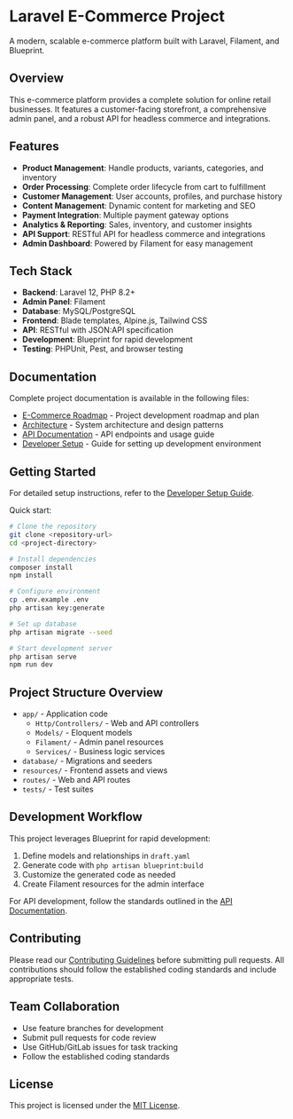 # Laravel E-Commerce Project

A modern, scalable e-commerce platform built with Laravel, Filament, and Blueprint.

## Overview

This e-commerce platform provides a complete solution for online retail businesses. It features a customer-facing storefront, a comprehensive admin panel, and a robust API for headless commerce and integrations.

## Features

- **Product Management**: Handle products, variants, categories, and inventory
- **Order Processing**: Complete order lifecycle from cart to fulfillment
- **Customer Management**: User accounts, profiles, and purchase history
- **Content Management**: Dynamic content for marketing and SEO
- **Payment Integration**: Multiple payment gateway options
- **Analytics & Reporting**: Sales, inventory, and customer insights
- **API Support**: RESTful API for headless commerce and integrations
- **Admin Dashboard**: Powered by Filament for easy management

## Tech Stack

- **Backend**: Laravel 12, PHP 8.2+
- **Admin Panel**: Filament
- **Database**: MySQL/PostgreSQL
- **Frontend**: Blade templates, Alpine.js, Tailwind CSS
- **API**: RESTful with JSON:API specification
- **Development**: Blueprint for rapid development
- **Testing**: PHPUnit, Pest, and browser testing

## Documentation

Complete project documentation is available in the following files:

- [E-Commerce Roadmap](./Docs-Ecommerce/ECOMMERCE-ROADMAP.md) - Project development roadmap and plan
- [Architecture](./Docs-Ecommerce/ARCHITECTURE.md) - System architecture and design patterns
- [API Documentation](./Docs-Ecommerce/API-DOCUMENTATION.md) - API endpoints and usage guide
- [Developer Setup](./Docs-Ecommerce/DEVELOPER-SETUP.md) - Guide for setting up development environment

## Getting Started

For detailed setup instructions, refer to the [Developer Setup Guide](./Docs-Ecommerce/DEVELOPER-SETUP.md).

Quick start:

```bash
# Clone the repository
git clone <repository-url>
cd <project-directory>

# Install dependencies
composer install
npm install

# Configure environment
cp .env.example .env
php artisan key:generate

# Set up database
php artisan migrate --seed

# Start development server
php artisan serve
npm run dev
```

## Project Structure Overview

- `app/` - Application code
  - `Http/Controllers/` - Web and API controllers
  - `Models/` - Eloquent models
  - `Filament/` - Admin panel resources
  - `Services/` - Business logic services
- `database/` - Migrations and seeders
- `resources/` - Frontend assets and views
- `routes/` - Web and API routes
- `tests/` - Test suites

## Development Workflow

This project leverages Blueprint for rapid development:

1. Define models and relationships in `draft.yaml`
2. Generate code with `php artisan blueprint:build`
3. Customize the generated code as needed
4. Create Filament resources for the admin interface

For API development, follow the standards outlined in the [API Documentation](./API-DOCUMENTATION.md).

## Contributing

Please read our [Contributing Guidelines](./CONTRIBUTING.md) before submitting pull requests. All contributions should follow the established coding standards and include appropriate tests.

## Team Collaboration

- Use feature branches for development
- Submit pull requests for code review
- Use GitHub/GitLab issues for task tracking
- Follow the established coding standards

## License

This project is licensed under the [MIT License](./LICENSE). 


